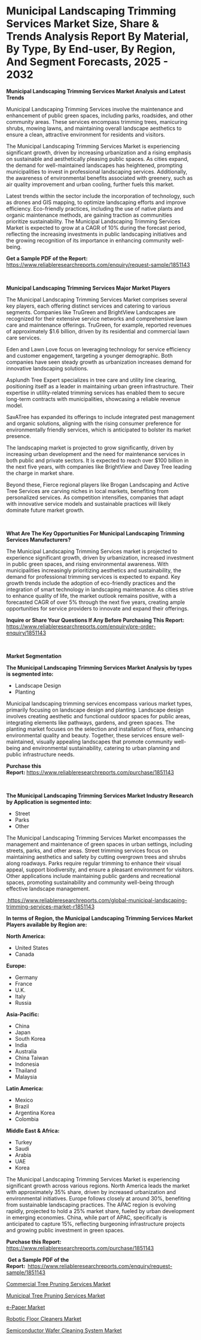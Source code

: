 <p><h1>Municipal Landscaping Trimming Services Market Size, Share & Trends Analysis Report By Material, By Type, By End-user, By Region, And Segment Forecasts, 2025 - 2032</h1></p><p><strong>Municipal Landscaping Trimming Services Market Analysis and Latest Trends</strong></p>
<p><p>Municipal Landscaping Trimming Services involve the maintenance and enhancement of public green spaces, including parks, roadsides, and other community areas. These services encompass trimming trees, manicuring shrubs, mowing lawns, and maintaining overall landscape aesthetics to ensure a clean, attractive environment for residents and visitors. </p><p>The Municipal Landscaping Trimming Services Market is experiencing significant growth, driven by increasing urbanization and a rising emphasis on sustainable and aesthetically pleasing public spaces. As cities expand, the demand for well-maintained landscapes has heightened, prompting municipalities to invest in professional landscaping services. Additionally, the awareness of environmental benefits associated with greenery, such as air quality improvement and urban cooling, further fuels this market.</p><p>Latest trends within the sector include the incorporation of technology, such as drones and GIS mapping, to optimize landscaping efforts and improve efficiency. Eco-friendly practices, including the use of native plants and organic maintenance methods, are gaining traction as communities prioritize sustainability. The Municipal Landscaping Trimming Services Market is expected to grow at a CAGR of 10% during the forecast period, reflecting the increasing investments in public landscaping initiatives and the growing recognition of its importance in enhancing community well-being.</p></p>
<p><strong>Get a Sample PDF of the Report:&nbsp;</strong> <a href="https://www.reliableresearchreports.com/enquiry/request-sample/1851143?utm_campaign=11&utm_medium=2&utm_source=Github&utm_content=ia&utm_term=07012025&utm_id=municipal-landscaping-trimming-services">https://www.reliableresearchreports.com/enquiry/request-sample/1851143</a></p>
<p>&nbsp;</p>
<p><strong>Municipal Landscaping Trimming Services Major Market Players</strong></p>
<p><p>The Municipal Landscaping Trimming Services Market comprises several key players, each offering distinct services and catering to various segments. Companies like TruGreen and BrightView Landscapes are recognized for their extensive service networks and comprehensive lawn care and maintenance offerings. TruGreen, for example, reported revenues of approximately $1.6 billion, driven by its residential and commercial lawn care services. </p><p>Eden and Lawn Love focus on leveraging technology for service efficiency and customer engagement, targeting a younger demographic. Both companies have seen steady growth as urbanization increases demand for innovative landscaping solutions.</p><p>Asplundh Tree Expert specializes in tree care and utility line clearing, positioning itself as a leader in maintaining urban green infrastructure. Their expertise in utility-related trimming services has enabled them to secure long-term contracts with municipalities, showcasing a reliable revenue model. </p><p>SavATree has expanded its offerings to include integrated pest management and organic solutions, aligning with the rising consumer preference for environmentally friendly services, which is anticipated to bolster its market presence.</p><p>The landscaping market is projected to grow significantly, driven by increasing urban development and the need for maintenance services in both public and private sectors. It is expected to reach over $100 billion in the next five years, with companies like BrightView and Davey Tree leading the charge in market share.</p><p>Beyond these, Fierce regional players like Brogan Landscaping and Active Tree Services are carving niches in local markets, benefiting from personalized services. As competition intensifies, companies that adapt with innovative service models and sustainable practices will likely dominate future market growth.</p></p>
<p>&nbsp;</p>
<p><strong>What Are The Key Opportunities For Municipal Landscaping Trimming Services Manufacturers?</strong></p>
<p><p>The Municipal Landscaping Trimming Services market is projected to experience significant growth, driven by urbanization, increased investment in public green spaces, and rising environmental awareness. With municipalities increasingly prioritizing aesthetics and sustainability, the demand for professional trimming services is expected to expand. Key growth trends include the adoption of eco-friendly practices and the integration of smart technology in landscaping maintenance. As cities strive to enhance quality of life, the market outlook remains positive, with a forecasted CAGR of over 5% through the next five years, creating ample opportunities for service providers to innovate and expand their offerings.</p></p>
<p><strong>Inquire or Share Your Questions If Any Before Purchasing This Report:</strong> <a href="https://www.reliableresearchreports.com/enquiry/pre-order-enquiry/1851143?utm_campaign=11&utm_medium=2&utm_source=Github&utm_content=ia&utm_term=07012025&utm_id=municipal-landscaping-trimming-services">https://www.reliableresearchreports.com/enquiry/pre-order-enquiry/1851143</a></p>
<p>&nbsp;</p>
<p><strong>Market Segmentation</strong></p>
<p><strong>The Municipal Landscaping Trimming Services Market Analysis by types is segmented into:</strong></p>
<p><ul><li>Landscape Design</li><li>Planting</li></ul></p>
<p><p>Municipal landscaping trimming services encompass various market types, primarily focusing on landscape design and planting. Landscape design involves creating aesthetic and functional outdoor spaces for public areas, integrating elements like pathways, gardens, and green spaces. The planting market focuses on the selection and installation of flora, enhancing environmental quality and beauty. Together, these services ensure well-maintained, visually appealing landscapes that promote community well-being and environmental sustainability, catering to urban planning and public infrastructure needs.</p></p>
<p><strong>Purchase this Report:&nbsp;</strong><a href="https://www.reliableresearchreports.com/purchase/1851143?utm_campaign=11&utm_medium=2&utm_source=Github&utm_content=ia&utm_term=07012025&utm_id=municipal-landscaping-trimming-services">https://www.reliableresearchreports.com/purchase/1851143</a></p>
<p>&nbsp;</p>
<p><strong>The Municipal Landscaping Trimming Services Market Industry Research by Application is segmented into:</strong></p>
<p><ul><li>Street</li><li>Parks</li><li>Other</li></ul></p>
<p><p>The Municipal Landscaping Trimming Services Market encompasses the management and maintenance of green spaces in urban settings, including streets, parks, and other areas. Street trimming services focus on maintaining aesthetics and safety by cutting overgrown trees and shrubs along roadways. Parks require regular trimming to enhance their visual appeal, support biodiversity, and ensure a pleasant environment for visitors. Other applications include maintaining public gardens and recreational spaces, promoting sustainability and community well-being through effective landscape management.</p></p>
<p><a href="https://www.reliableresearchreports.com/global-municipal-landscaping-trimming-services-market-r1851143?utm_campaign=11&utm_medium=2&utm_source=Github&utm_content=ia&utm_term=07012025&utm_id=municipal-landscaping-trimming-services">&nbsp;https://www.reliableresearchreports.com/global-municipal-landscaping-trimming-services-market-r1851143</a></p>
<p><strong>In terms of Region, the Municipal Landscaping Trimming Services Market Players available by Region are:</strong></p>
<p>
    <p> <strong> North America: </strong>
        <ul>
            <li>United States</li>
            <li>Canada</li>
        </ul>
        </p> 
    <p> <strong> Europe: </strong>
        <ul>
            <li>Germany</li>
            <li>France</li>
            <li>U.K.</li>
            <li>Italy</li>
            <li>Russia</li>
        </ul>
        </p> 
    <p> <strong> Asia-Pacific: </strong>
        <ul>
            <li>China</li>
            <li>Japan</li>
            <li>South Korea</li>
            <li>India</li>
            <li>Australia</li>
            <li>China Taiwan</li>
            <li>Indonesia</li>
            <li>Thailand</li>
            <li>Malaysia</li>
        </ul>
        </p> 
    <p> <strong> Latin America: </strong>
        <ul>
            <li>Mexico</li>
            <li>Brazil</li>
            <li>Argentina Korea</li>
            <li>Colombia</li>
        </ul>
        </p> 
    <p> <strong> Middle East & Africa: </strong>
        <ul>
            <li>Turkey</li>
            <li>Saudi</li>
            <li>Arabia</li>
            <li>UAE</li>
            <li>Korea</li>
        </ul>
    </p>
    </p>
<p><p>The Municipal Landscaping Trimming Services Market is experiencing significant growth across various regions. North America leads the market with approximately 35% share, driven by increased urbanization and environmental initiatives. Europe follows closely at around 30%, benefiting from sustainable landscaping practices. The APAC region is evolving rapidly, projected to hold a 25% market share, fueled by urban development in emerging economies. China, while part of APAC, specifically is anticipated to capture 15%, reflecting burgeoning infrastructure projects and growing public investment in green spaces.</p></p>
<p><strong>Purchase this Report: </strong><a href="https://www.reliableresearchreports.com/purchase/1851143?utm_campaign=11&utm_medium=2&utm_source=Github&utm_content=ia&utm_term=07012025&utm_id=municipal-landscaping-trimming-services">https://www.reliableresearchreports.com/purchase/1851143</a></p>
<p>&nbsp;<strong>Get a Sample PDF of the Report:&nbsp;&nbsp;</strong><a href="https://www.reliableresearchreports.com/enquiry/request-sample/1851143?utm_campaign=11&utm_medium=2&utm_source=Github&utm_content=ia&utm_term=07012025&utm_id=municipal-landscaping-trimming-services">https://www.reliableresearchreports.com/enquiry/request-sample/1851143</a></p>
<p><strong></strong></p>
<p><p><a href="https://github.com/ChiragRp1/Market-Research-Report-List-7/blob/main/commercial-tree-pruning-services-market.md?utm_campaign=11&utm_medium=2&utm_source=Github&utm_content=ia&utm_term=07012025&utm_id=municipal-landscaping-trimming-services">Commercial Tree Pruning Services Market</a></p><p><a href="https://github.com/gukenneth26571/Market-Research-Report-List-1/blob/main/municipal-tree-pruning-services-market.md?utm_campaign=11&utm_medium=2&utm_source=Github&utm_content=ia&utm_term=07012025&utm_id=municipal-landscaping-trimming-services">Municipal Tree Pruning Services Market</a></p><p><a href="https://www.linkedin.com/pulse/e-paper-market-research-report-analyzing-growth-43-cagr-guide-uumnf?utm_campaign=11&utm_medium=2&utm_source=Github&utm_content=ia&utm_term=07012025&utm_id=municipal-landscaping-trimming-services">e-Paper Market</a></p><p><a href="https://www.linkedin.com/pulse/robotic-floor-cleaners-market-size-analysis-growing-71-cagr-ru3gf?utm_campaign=11&utm_medium=2&utm_source=Github&utm_content=ia&utm_term=07012025&utm_id=municipal-landscaping-trimming-services">Robotic Floor Cleaners Market</a></p><p><a href="https://www.linkedin.com/pulse/semiconductor-wafer-cleaning-system-market-spectrum-usage-patterns-depzf?utm_campaign=11&utm_medium=2&utm_source=Github&utm_content=ia&utm_term=07012025&utm_id=municipal-landscaping-trimming-services">Semiconductor Wafer Cleaning System Market</a></p></p>